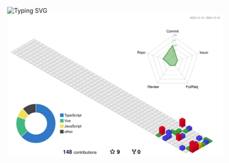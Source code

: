 ![Typing SVG](https://readme-typing-svg.demolab.com/?color=40b883&lines=First+line+of+text;Second+line+of+text)
![](./profile-3d-contrib/profile-gitblock.svg)
